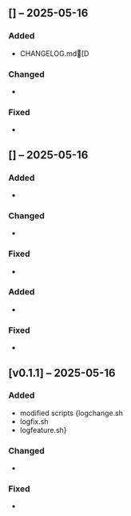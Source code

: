 
## [] – 2025-05-16
### Added
- CHANGELOG.md[D

### Changed
- 

### Fixed
- 

## [] – 2025-05-16
### Added
- 

### Changed
- 

### Fixed
- 

### Added
- 

### Fixed
- 

## [v0.1.1] – 2025-05-16
### Added
- modified scripts {logchange.sh
- logfix.sh
- logfeature.sh}

### Changed
- 

### Fixed
- 
